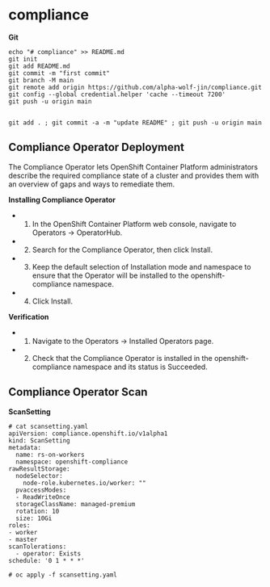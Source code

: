 # compliance

**Git**
```
echo "# compliance" >> README.md
git init
git add README.md
git commit -m "first commit"
git branch -M main
git remote add origin https://github.com/alpha-wolf-jin/compliance.git
git config --global credential.helper 'cache --timeout 7200'
git push -u origin main


git add . ; git commit -a -m "update README" ; git push -u origin main
```

## Compliance Operator Deployment


The Compliance Operator lets OpenShift Container Platform administrators describe the required compliance state of a cluster and provides them with an overview of gaps and ways to remediate them.


**Installing Compliance Operator**

- 1. In the OpenShift Container Platform web console, navigate to Operators → OperatorHub.
- 2. Search for the Compliance Operator, then click Install.
- 3. Keep the default selection of Installation mode and namespace to ensure that the Operator will be installed to the openshift-compliance namespace.
- 4. Click Install.

**Verification**

- 1. Navigate to the Operators → Installed Operators page.
- 2. Check that the Compliance Operator is installed in the openshift-compliance namespace and its status is Succeeded.

## Compliance Operator Scan

**ScanSetting**
```
# cat scansetting.yaml
apiVersion: compliance.openshift.io/v1alpha1
kind: ScanSetting
metadata:
  name: rs-on-workers
  namespace: openshift-compliance
rawResultStorage:
  nodeSelector:
    node-role.kubernetes.io/worker: ""
  pvaccessModes:
  - ReadWriteOnce
  storageClassName: managed-premium
  rotation: 10
  size: 10Gi
roles:
- worker
- master
scanTolerations:
  - operator: Exists
schedule: '0 1 * * *'

# oc apply -f scansetting.yaml


```

